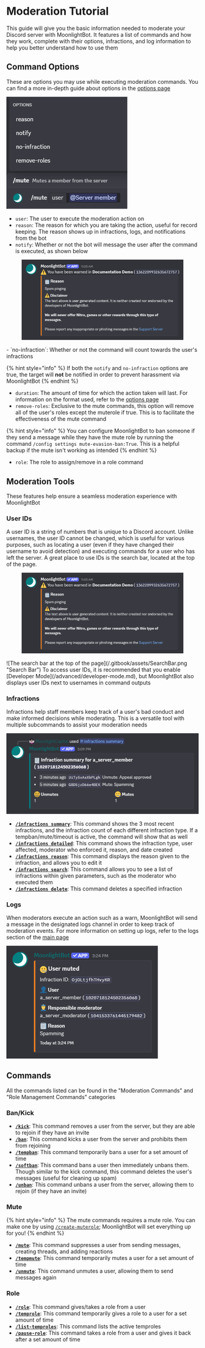 # Moderation Tutorial

This guide will give you the basic information needed to moderate your Discord server with MoonlightBot. It features a list of commands and how they work, complete with their options, infractions, and log information to help you better understand how to use them

## Command Options

These are options you may use while executing moderation commands. You can find a more in-depth guide about options in the [options page](/start-up/options.md)

![A list of example options in a mute command](/.gitbook/assets/MuteOptions.png "Options Example")

- `user`: The user to execute the moderation action on
- `reason`: The reason for which you are taking the action, useful for record keeping. The reason shows up in infractions, logs, and notifications from the bot
- `notify`: Whether or not the bot will message the user after the command is executed, as shown below
<figure><img src="/.gitbook/assets/NotifyExample.png" alt="Notify Example"></figure>
- `no-infraction`: Whether or not the command will count towards the user's infractions

{% hint style="info" %}
If both the `notify` and `no-infraction` options are true, the target will **not** be notified in order to prevent harassment via MoonlightBot
{% endhint %}

- `duration`: The amount of time for which the action taken will last. For information on the format used, refer to the [options page](/start-up/options.md#Durations)
- `remove-roles`: Exclusive to the mute commands, this option will remove all of the user's roles except the muterole if true. This is to facilitate the effectiveness of the mute command

{% hint style="info" %}
You can configure MoonlightBot to ban someone if they send a message while they have the mute role by running the command `/config settings mute-evasion-ban:True`. This is a helpful backup if the mute isn't working as intended
{% endhint %}

- `role`: The role to assign/remove in a role command

## Moderation Tools

These features help ensure a seamless moderation experience with MoonlightBot

### User IDs

A user ID is a string of numbers that is unique to a Discord account. Unlike usernames, the user ID cannot be changed, which is useful for various purposes, such as locating a user (even if they have changed their username to avoid detection) and executing commands for a user who has left the server. A great place to use IDs is the search bar, located at the top of the page.
<figure><img src="/.gitbook/assets/NotifyExample.png" alt="Search Bar" style="width: auto;"></figure>
![The search bar at the top of the page](/.gitbook/assets/SearchBar.png "Search Bar")
To access user IDs, it is recommended that you enable [Developer Mode](/advanced/developer-mode.md), but MoonlightBot also displays user IDs next to usernames in command outputs

### Infractions

Infractions help staff members keep track of a user's bad conduct and make informed decisions while moderating. This is a versatile tool with multiple subcommands to assist your moderation needs

![An example of the Infractions Summary command](/.gitbook/assets/InfractionsExample.png "Infractions Example")

- [**`/infractions summary`**](/moderation-commands/infractions.md#summary): This command shows the 3 most recent infractions, and the infraction count of each different infraction type. If a tempban/mute/timeout is active, the command will show that as well
- [**`/infractions detailed`**](/moderation-commands/infractions.md#detailed): This command shows the infraction type, user affected, moderator who enforced it, reason, and date created
- [**`/infractions reason`**](/moderation-commands/infractions.md#reason): This command displays the reason given to the infraction, and allows you to edit it
- [**`/infractions search`**](/moderation-commands/infractions.md#search): This command allows you to see a list of infractions within given parameters, such as the moderator who executed them
- [**`/infractions delete`**](/moderation-commands/infractions.md#delete): This command deletes a specified infraction

### Logs

When moderators execute an action such as a warn, MoonlightBot will send a message in the designated logs channel in order to keep track of moderation events. For more information on setting up logs, refer to the logs section of the [main page](/README.md#logging)

![A log example containg a mute infraction](/.gitbook/assets/LogExample.png "Logs Example")

## Commands

All the commands listed can be found in the "Moderation Commands" and "Role Management Commands" categories

### Ban/Kick

- [**`/kick`**](/moderation-commands/kick.md): This command removes a user from the server, but they are able to rejoin if they have an invite
- [**`/ban`**](/moderation-commands/ban.md): This command kicks a user from the server and prohibits them from rejoining
- [**`/tempban`**](/moderation-commands/tempban.md): This command temporarily bans a user for a set amount of time
- [**`/softban`**](/moderation-commands/softban.md): This command bans a user then immediately unbans them. Though similar to the kick command, this command deletes the user's messages (useful for cleaning up spam)
- [**`/unban`**](/moderation-commands/unban.md): This command unbans a user from the server, allowing them to rejoin (if they have an invite)
  
### Mute

{% hint style="info" %}
The mute commands requires a mute role. You can make one by using [`/create-muterole`](/management-commands/create-muterole.md); MoonlightBot will set everything up for you!
{% endhint %}

- [**`/mute`**](/moderation-commands/mute.md): This command suppresses a user from sending messages, creating threads, and adding reactions
- [**`/tempmute`**](/moderation-commands/tempmute.md): This command temporarily mutes a user for a set amount of time
- [**`/unmute`**](/moderation-commands/unmute.md): This command unmutes a user, allowing them to send messages again

### Role

- [**`/role`**](/role-management-commands/role.md): This command gives/takes a role from a user
- [**`/temprole`**](/role-management-commands/temprole.md): This command temporarily gives a role to a user for a set amount of time
- [**`/list-temproles`**](/role-management-commands/list-temproles.md): This command lists the active temproles
- [**`/pause-role`**](/role-management-commands/pause-role.md): This command takes a role from a user and gives it back after a set amount of time
